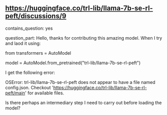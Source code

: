 ## https://huggingface.co/trl-lib/llama-7b-se-rl-peft/discussions/9

contains_question: yes

question_part: Hello, thanks for contributing this amazing model. When I try and laod it using:

from transformers = AutoModel
model = AutoModel.from_pretrained("trl-lib/llama-7b-se-rl-peft")

I get the following error:

OSError: trl-lib/llama-7b-se-rl-peft does not appear to have a file named config.json. Checkout 'https://huggingface.co/trl-lib/llama-7b-se-rl-peft/main' for available files.

Is there perhaps an intermediary step I need to carry out before loading the model?